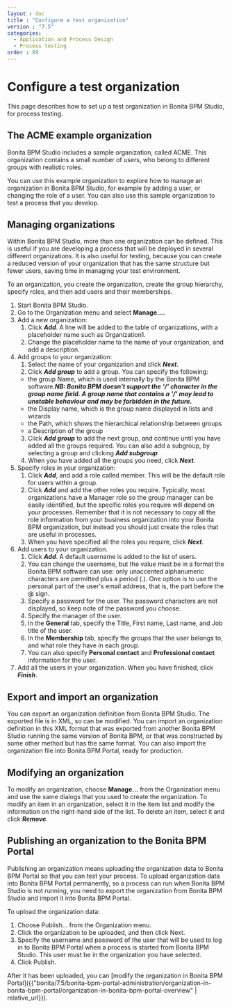```yaml
---
layout : doc
title : "Configure a test organization"
version : "7.5"
categories:
  - Application and Process Design
  - Process testing
order : 89
---
```

# Configure a test organization

This page describes how to set up a test organization in Bonita BPM Studio, for process testing. 

## The ACME example organization

Bonita BPM Studio includes a sample organization, called ACME. This organization contains a small number of users, who belong to different groups with realistic roles. 

You can use this example organization to explore how to manage an organization in Bonita BPM Studio, for example by adding a user, or
changing the role of a user. You can also use this sample organization to test a process that you develop.

## Managing organizations

Within Bonita BPM Studio, more than one organization can be defined. This is useful if you are developing a process that will be deployed in several different organizations. It is also useful for testing, because you can create a reduced version of your organization that has the same structure but fewer users, saving time in managing your test environment.

To an organization, you create the organization, create the group hierarchy, specify roles, and then add users and their memberships. 

1. Start Bonita BPM Studio.
2. Go to the Organization menu and select **Manage....**
3. Add a new organization:
   1. Click **_Add_**. A line will be added to the table of organizations, with a placeholder name such as Organization1\.
   2. Change the placeholder name to the name of your organization, and add a description.
4. Add groups to your organization:
   1. Select the name of your organization and click **_Next_**.
   2. Click **_Add group_** to add a group. You can specify the following:
     * the group Name, which is used internally by the Bonita BPM software._**NB: Bonita BPM doesn't support the '/' character in the group name field. A group name that contains a '/' may lead to unstable behaviour and may be forbidden in the future.**_ 
     * the Display name, which is the group name displayed in lists and wizards
     * the Path, which shows the hierarchical relationship between groups
     * a Description of the group
   3. Click **_Add group_** to add the next group, and continue until you have added all the groups required. You can also add a subgroup, by selecting a group and clicking **_Add subgroup_**
   4. When you have added all the groups you need, click **_Next_**.
5. Specify roles in your organization:
   1. Click **_Add_**, and add a role called member. This will be the default role for users within a group.
   2. Click **_Add_** and add the other roles you require. Typically, most organizations have a Manager role so the group manager can be easily identified, but the specific roles you require will depend on your processes. Remember that it is not necessary to copy all the role information from your business organization into your Bonita BPM organization, but instead you should just create the roles that are useful in processes.
   3. When you have specified all the roles you require, click **_Next_**.
6. Add users to your organization.
   1. Click **_Add_**. A default username is added to the list of users. 
   2. You can change the username, but the value must be in a format the Bonita BPM software can use: only unaccented alphanumeric characters are permitted plus a period (.). One option is to use the personal part of the user's email address, that is, the part before the @ sign.
   3. Specify a password for the user. The password characters are not displayed, so keep note of the password you choose.
   4. Specify the manager of the user. 
   5. In the **General** tab, specify the Title, First name, Last name, and Job title of the user.
   6. In the **Membership** tab, specify the groups that the user belongs to, and what role they have in each group.
   7. You can also specify **Personal contact** and **Professional contact** information for the user.
7. Add all the users in your organization. When you have finished, click **_Finish_**.

## Export and import an organization

You can export an organization definition from Bonita BPM Studio. The exported file is in XML, so can be modified. You can import an
organization definition in this XML format that was exported from another Bonita BPM Studio running the same version of Bonita BPM, or that was constructed by some other method but has the same format. You can also import the organization file into Bonita BPM Portal, ready for production.

## Modifying an organization

To modify an organization, choose **Manage...** from the Organization menu and use the same dialogs that you used to create the organization. 
To modify an item in an organization, select it in the item list and modify the information on the right-hand side of the list. 
To delete an item, select it and click **_Remove_**.

## Publishing an organization to the Bonita BPM Portal

Publishing an organization means uploading the organization data to Bonita BPM Portal so that you can test your process. To upload organization data into Bonita BPM Portal permanently, so a process can run when Bonita BPM Studio is not running, you need to export 
the organization from Bonita BPM Studio and import it into Bonita BPM Portal.

To upload the organization data:

1. Choose Publish... from the Organization menu.
2. Click the organization to be uploaded, and then click Next.
3. Specify the username and password of the user that will be used to log in to Bonita BPM Portal when a process is started from Bonita BPM Studio. This user must be in the organization you have selected.
4. Click Publish.

After it has been uploaded, you can [modify the organization in Bonita BPM Portal]({{"bonita/7.5/bonita-bpm-portal-administration/organization-in-bonita-bpm-portal/organization-in-bonita-bpm-portal-overview" | relative_url}}).
